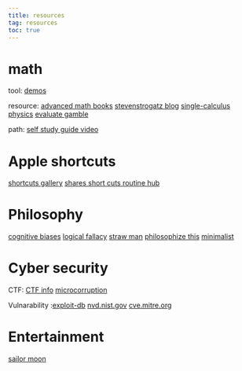 ```yaml
---
title: resources
tag: resources
toc: true
---
```


# math

tool: [demos](https://www.desmos.com/calculator) 

resource: [advanced math books](http://math.ucr.edu/home/baez/books.html#advanced)  [ stevenstrogatz blog](http://www.stevenstrogatz.com/)  [single-calculus](https://ocw.mit.edu/courses/mathematics/18-01-single-variable-calculus-fall-2006/exams/)  [physics](https://www.scitation.org/)  [evaluate gamble](https://aip.scitation.org/doi/full/10.1063/1.4940236)

path: [self study guide video](https://www.youtube.com/watch?v=fo-alw2q-BU&list=WL&index=8)



# Apple shortcuts

[shortcuts gallery](https://shortcutsgallery.com/)   [shares short cuts ](https://shareshortcuts.com/)    [routine hub](https://routinehub.co/)



# Philosophy

[cognitive biases](https://en.wikipedia.org/wiki/List_of_cognitive_biases) [logical fallacy](https://rationalwiki.org/wiki/Logical_fallacy)  [straw man](https://en.wikipedia.org/wiki/Straw_man) [philosophize this](http://philosophizethis.org/)  [minimalist](https://www.theminimalists.com/)



# Cyber security

CTF: [CTF info](https://ctftime.org/) [microcorruption](https://microcorruption.com/login) 

Vulnarability :[exploit-db](https://www.exploit-db.com/)  [nvd.nist.gov](https://nvd.nist.gov/vuln/search) [cve.mitre.org](https://cve.mitre.org/)



# Entertainment

[sailor moon](https://sailormoontv.com/2018/12/eng-dub-s1e3-slim-city/)

